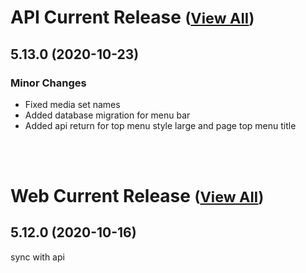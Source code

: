 
# API Current Release <small>([View All](/API.md))</small>
## 5.13.0 (2020-10-23)
### Minor Changes 

- Fixed media set names
- Added database migration for menu bar
- Added api return for top menu style large and page top menu title

<br><br>
# Web Current Release <small>([View All](/Web.md))</small>
## 5.12.0 (2020-10-16)
sync with api

  